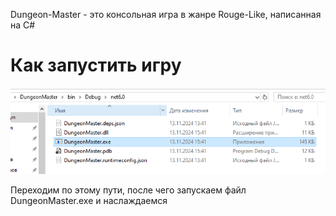 Dungeon-Master - это консольная игра в жанре Rouge-Like, написанная на C#
# Как запустить игру
![alt text](photo1.PNG)

Переходим по этому пути, после чего запускаем файл DungeonMaster.exe и наслаждаемся
